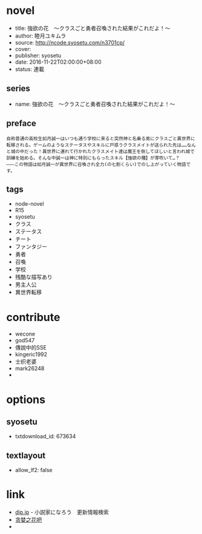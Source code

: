 # novel

- title: 強欲の花　～クラスごと勇者召喚された結果がこれだよ！～
- author: 睦月ユキムラ
- source: http://ncode.syosetu.com/n3701cp/
- cover:
- publisher: syosetu
- date: 2016-11-22T02:00:00+08:00
- status: 連載

## series

- name: 強欲の花　～クラスごと勇者召喚された結果がこれだよ！～

## preface


```
自称普通の高校生如月誠一はいつも通り学校に来ると突然神と名乗る男にクラスごと異世界に転移される。ゲームのようなステータスやスキルに戸惑うクラスメイトが送られた先は……なんと城の中だった！異世界に連れて行かれたクラスメイト達は魔王を倒してほしいと言われ城で訓練を始める。そんな中誠一は神に特別にもらったスキル【強欲の種】が芽吹いて…？
―――この物語は如月誠一が異世界に召喚され全力(の七割くらい)でのし上がっていく物語です。
```

## tags

- node-novel
- R15
- syosetu
- クラス
- ステータス
- チート
- ファンタジー
- 勇者
- 召喚
- 学校
- 残酷な描写あり
- 男主人公
- 異世界転移

# contribute

- wecone
- god547
- 傳說中的SSE
- kingeric1992
- 士织老婆
- mark26248
- 

# options

## syosetu

- txtdownload_id: 673634

## textlayout

- allow_lf2: false

# link

- [dip.jp](https://narou.dip.jp/search.php?text=n3701cp&novel=all&genre=all&new_genre=all&length=0&down=0&up=100) - 小説家になろう　更新情報検索
- [贪婪之花吧](https://tieba.baidu.com/f?kw=%E8%B4%AA%E5%A9%AA%E4%B9%8B%E8%8A%B1&ie=utf-8&tp=0 "")
- 
